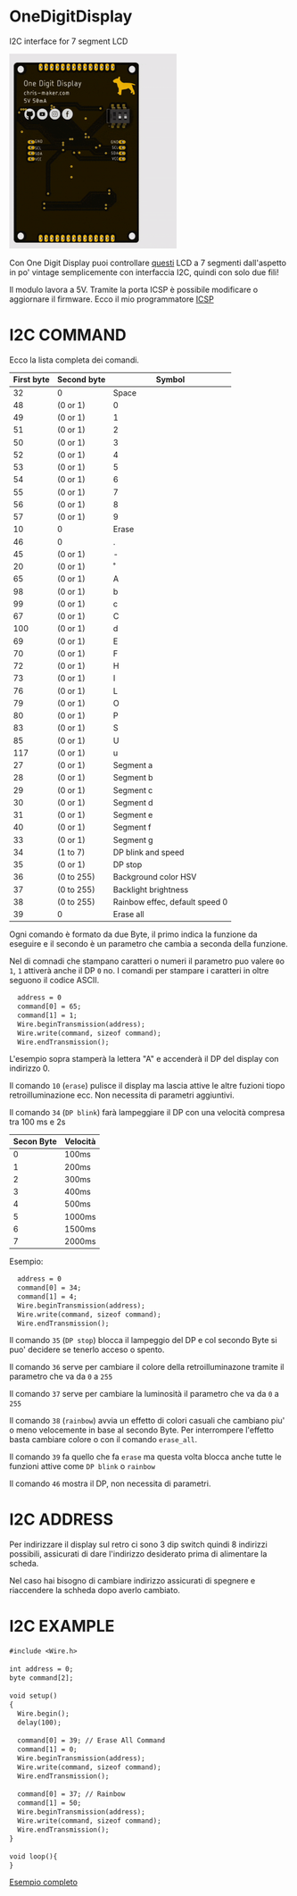 # OneDigitDisplay
I2C interface for 7 segment LCD


![OneDigitDisplay Iannella Christian](https://github.com/ChristianIannella/OneDigitDisplay/blob/main/Media/OneDigitDisplay%203D.gif)


Con One Digit Display puoi controllare [questi](https://github.com/ChristianIannella/OneDigitDisplay/blob/main/Media/7%20segment%20lcd.png) LCD a 7 segmenti dall'aspetto in po' vintage semplicemente con interfaccia I2C, quindi con solo due fili!

Il modulo lavora a 5V. Tramite la porta ICSP è possibile modificare o aggiornare il firmware. Ecco il mio programmatore [ICSP](https://www.tindie.com/products/30806/)

# I2C COMMAND

Ecco la lista completa dei comandi.


| First byte | Second byte | Symbol|
|         ---|          ---|    ---|
|32          |   0         | Space |
|48          |(0 or 1)     |   0   |
|49          |(0 or 1)     |   1  |
|51          |(0 or 1)     |   2   | 
|50          |(0 or 1)     |   3|
|52          |(0 or 1)     |   4|
|53          |(0 or 1)     |   5|
|54          |(0 or 1)     |   6|
|55          |(0 or 1)     |   7|
|56          |(0 or 1)     |   8|
|57          |(0 or 1)     |   9|
|10          |   0         | Erase|
|46          |   0         |   .|
|45          |(0 or 1)     |    -|
|20          |(0 or 1)     |    ˚|
|65          |(0 or 1)     |   A|
|98          |(0 or 1)     |   b|
|99          |(0 or 1)     |   c|
|67          |(0 or 1)     |    C|
|100         |(0 or 1)     |    d|
|69          |(0 or 1)     |    E|
|70          |(0 or 1)     |     F|
|72          |(0 or 1)     |    H|
|73          |(0 or 1)     |    I|
|76          |(0 or 1)     |    L|
|79          |(0 or 1)     |    O|
|80          |(0 or 1)     |    P|
|83          |(0 or 1)     |    S|
|85          |(0 or 1)     |   U|
|117         |(0 or 1)     |   u|
|27          |(0 or 1)     |  Segment a|
|28          |(0 or 1)     |  Segment b|
|29          |(0 or 1)     |  Segment c|
|30          |(0 or 1)     |  Segment d|
|31          |(0 or 1)     |  Segment e|
|40          |(0 or 1)     |  Segment f|
|33          |(0 or 1)     |  Segment g|
|34          |(1 to 7)     |  DP blink and speed|
|35          |(0 or 1)     |  DP stop|
|36          |(0 to 255)   |  Background color HSV      |                  
|37          |(0 to 255)   |  Backlight brightness|
|38          |(0 to 255)   |  Rainbow effec, default speed 0|
|39          |   0         |  Erase all|

Ogni comando è formato da due Byte, il primo indica la funzione da eseguire e il secondo è un parametro che cambia a seconda della funzione.

Nel di comnadi che stampano caratteri o numeri il parametro puo valere `0`o `1`, `1` attiverà anche il DP `0` no.
I comandi per stampare i caratteri in oltre seguono il codice ASCII.

```
  address = 0
  command[0] = 65;
  command[1] = 1;
  Wire.beginTransmission(address);
  Wire.write(command, sizeof command);
  Wire.endTransmission();
```

L'esempio sopra stamperà la lettera "A" e accenderà il DP del display con indirizzo 0.


Il comando `10` (`erase`) pulisce il display ma lascia attive le altre fuzioni tiopo retroilluminazione ecc. Non necessita di parametri aggiuntivi.


Il comando `34` (`DP blink`) farà lampeggiare il DP con una velocità compresa tra 100 ms e 2s

|Secon Byte|Velocità|
|---|---|
|0|100ms|
|1|200ms|
|2|300ms|
|3|400ms|
|4|500ms|
|5|1000ms|
|6|1500ms|
|7|2000ms|


Esempio:


```
  address = 0
  command[0] = 34;
  command[1] = 4;
  Wire.beginTransmission(address);
  Wire.write(command, sizeof command);
  Wire.endTransmission();
```

Il comando `35` (`DP stop`) blocca il lampeggio del DP e col secondo Byte si puo' decidere se tenerlo acceso o spento.

Il comando `36` serve per cambiare il colore della retroilluminazone tramite il parametro che va da `0` a `255`


Il comando `37` serve per cambiare la luminosità il parametro che va da `0` a `255`


Il comando `38` (`rainbow`) avvia un effetto di colori casuali che cambiano piu' o meno velocemente in base al secondo Byte. Per interrompere l'effetto basta cambiare colore o con il comando `erase_all`.


Il comando `39` fa quello che fa `erase` ma questa volta blocca anche tutte le funzioni attive come `DP blink` o `rainbow`


Il comando `46` mostra il DP, non necessita di parametri.



# I2C ADDRESS
Per indirizzare il display sul retro ci sono 3 dip switch quindi 8 indirizzi possibili, assicurati di dare l'indirizzo desiderato prima di alimentare la scheda.

Nel caso hai bisogno di cambiare indirizzo assicurati di spegnere e riaccendere la schheda dopo averlo cambiato.

# I2C EXAMPLE

```
#include <Wire.h>

int address = 0;
byte command[2];

void setup()
{
  Wire.begin();
  delay(100);

  command[0] = 39; // Erase All Command 
  command[1] = 0;
  Wire.beginTransmission(address);
  Wire.write(command, sizeof command);
  Wire.endTransmission();

  command[0] = 37; // Rainbow
  command[1] = 50;
  Wire.beginTransmission(address);
  Wire.write(command, sizeof command);
  Wire.endTransmission();  
}

void loop(){
}
```

[Esempio completo](https://github.com/ChristianIannella/OneDigitDisplay/tree/main/Example)
